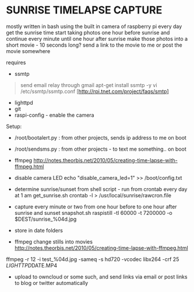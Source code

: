 SUNRISE TIMELAPSE CAPTURE
======

mostly written in bash 
using the built in camera of raspberry pi
every day get the sunrise time
start taking photos one hour before sunrise and continue every minute until one hour after sunrise
make those photos into a short movie - 10 seconds long?
send a link to the movie to me 
or post the movie somewhere

requires 
 * ssmtp
>send email relay through gmail
>apt-get install ssmtp -y
>vi /etc/ssmtp/ssmtp.conf
>[http://rpi.tnet.com/project/faqs/smtp]
 - lighttpd
 - git
 - raspi-config - enable the camera
 
Setup:

 - /root/bootalert.py : from other projects, sends ip address to me on boot
 - /root/sendsms.py : from other projects - to text me something.. on boot
 
 
 - ffmpeg http://notes.theorbis.net/2010/05/creating-time-lapse-with-ffmpeg.html
 - disable camera LED
echo  "disable_camera_led=1" >> /boot/config.txt

- determine sunrise/sunset from shell script  - run from crontab every day at 1 am
get_sunrise.sh
crontab -l > /usr/local/sunrise/rawcron.file 

- capture every minute or two from one hour before to one hour after sunrise and sunset
snapshot.sh
raspistill -tl 60000 -t 7200000 -o $DEST/sunrise_%04d.jpg


 - store in date folders
- ffmpeg change stills into movies 
http://notes.theorbis.net/2010/05/creating-time-lapse-with-ffmpeg.html

ffmpeg -r 12 -i test_%04d.jpg -sameq -s hd720 -vcodec libx264 -crf 25 $LIGHTTPD$DATE.MP4


- upload to owncloud or some such, and send links via email or post links to blog or twitter automatically